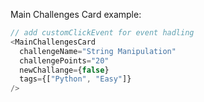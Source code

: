Main Challenges Card example:

```js
// add customClickEvent for event hadling
<MainChallengesCard
  challengeName="String Manipulation"
  challengePoints="20"
  newChallange={false}
  tags={["Python", "Easy"]}
/>
```
